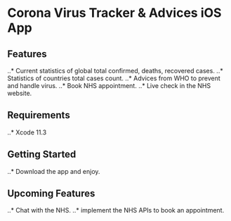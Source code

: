 #  Corona Virus Tracker & Advices iOS App

## Features
..* Current statistics of global total confirmed, deaths, recovered cases.
..* Statistics of countries total cases count.
..* Advices from WHO to prevent and handle virus.
..* Book NHS appointment.
..* Live check in the NHS website.
## Requirements
..* Xcode 11.3
## Getting Started
..* Download the app and enjoy.
## Upcoming Features
..* Chat with the NHS.
..* implement the NHS APIs to book an appointment.
